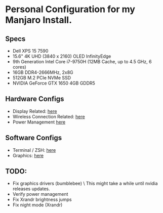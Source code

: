 # Personal Configuration for my Manjaro Install.

## Specs
- Dell XPS 15 7590
- 15.6" 4K UHD (3840 x 2160) OLED InfinityEdge
- 9th Generation Intel Core i7-9750H (12MB Cache, up to 4.5 GHz, 6 cores)
- 16GB DDR4-2666MHz, 2x8G
- 512GB M.2 PCIe NVMe SSD
- NVIDIA GeForce GTX 1650 4GB GDDR5

##  Hardware Configs
- Display Related: [here](display.md)
- Wireless Connection Related: [here](connections.md)
- Power Management [here](powermanagement.md)

## Software Configs
- Terminal / ZSH: [here](terminal.md)
- Graphics: [here](graphics.md)

## TODO:
- Fix graphics drivers (bumblebee) \ This might take a while until nvidia releases updates.
- Verify power management
- Fix Xrandr brightness jumps
- Fix night mode (Xrandr)
